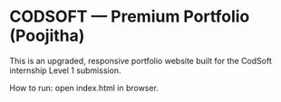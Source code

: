 # CODSOFT — Premium Portfolio (Poojitha)

This is an upgraded, responsive portfolio website built for the CodSoft internship Level 1 submission.

How to run: open index.html in browser.
